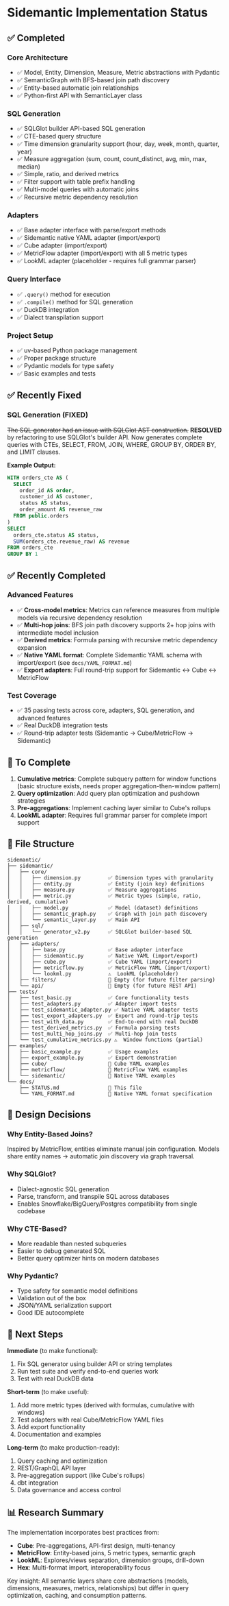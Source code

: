 # Sidemantic Implementation Status

## ✅ Completed

### Core Architecture
- ✅ Model, Entity, Dimension, Measure, Metric abstractions with Pydantic
- ✅ SemanticGraph with BFS-based join path discovery
- ✅ Entity-based automatic join relationships
- ✅ Python-first API with SemanticLayer class

### SQL Generation
- ✅ SQLGlot builder API-based SQL generation
- ✅ CTE-based query structure
- ✅ Time dimension granularity support (hour, day, week, month, quarter, year)
- ✅ Measure aggregation (sum, count, count_distinct, avg, min, max, median)
- ✅ Simple, ratio, and derived metrics
- ✅ Filter support with table prefix handling
- ✅ Multi-model queries with automatic joins
- ✅ Recursive metric dependency resolution

### Adapters
- ✅ Base adapter interface with parse/export methods
- ✅ Sidemantic native YAML adapter (import/export)
- ✅ Cube adapter (import/export)
- ✅ MetricFlow adapter (import/export) with all 5 metric types
- ✅ LookML adapter (placeholder - requires full grammar parser)

### Query Interface
- ✅ `.query()` method for execution
- ✅ `.compile()` method for SQL generation
- ✅ DuckDB integration
- ✅ Dialect transpilation support

### Project Setup
- ✅ uv-based Python package management
- ✅ Proper package structure
- ✅ Pydantic models for type safety
- ✅ Basic examples and tests

## ✅ Recently Fixed

### SQL Generation (FIXED)
~~The SQL generator had an issue with SQLGlot AST construction.~~ **RESOLVED** by refactoring to use SQLGlot's builder API. Now generates complete queries with CTEs, SELECT, FROM, JOIN, WHERE, GROUP BY, ORDER BY, and LIMIT clauses.

**Example Output:**
```sql
WITH orders_cte AS (
  SELECT
    order_id AS order,
    customer_id AS customer,
    status AS status,
    order_amount AS revenue_raw
  FROM public.orders
)
SELECT
  orders_cte.status AS status,
  SUM(orders_cte.revenue_raw) AS revenue
FROM orders_cte
GROUP BY 1
```

## ✅ Recently Completed

### Advanced Features
- ✅ **Cross-model metrics**: Metrics can reference measures from multiple models via recursive dependency resolution
- ✅ **Multi-hop joins**: BFS join path discovery supports 2+ hop joins with intermediate model inclusion
- ✅ **Derived metrics**: Formula parsing with recursive metric dependency expansion
- ✅ **Native YAML format**: Complete Sidemantic YAML schema with import/export (see `docs/YAML_FORMAT.md`)
- ✅ **Export adapters**: Full round-trip support for Sidemantic ↔ Cube ↔ MetricFlow

### Test Coverage
- ✅ 35 passing tests across core, adapters, SQL generation, and advanced features
- ✅ Real DuckDB integration tests
- ✅ Round-trip adapter tests (Sidemantic → Cube/MetricFlow → Sidemantic)

## 🚧 To Complete

1. **Cumulative metrics**: Complete subquery pattern for window functions (basic structure exists, needs proper aggregation-then-window pattern)
2. **Query optimization**: Add query plan optimization and pushdown strategies
3. **Pre-aggregations**: Implement caching layer similar to Cube's rollups
4. **LookML adapter**: Requires full grammar parser for complete import support

## 📁 File Structure

```
sidemantic/
├── sidemantic/
│   ├── core/
│   │   ├── dimension.py         ✅ Dimension types with granularity
│   │   ├── entity.py            ✅ Entity (join key) definitions
│   │   ├── measure.py           ✅ Measure aggregations
│   │   ├── metric.py            ✅ Metric types (simple, ratio, derived, cumulative)
│   │   ├── model.py             ✅ Model (dataset) definitions
│   │   ├── semantic_graph.py    ✅ Graph with join path discovery
│   │   └── semantic_layer.py    ✅ Main API
│   ├── sql/
│   │   └── generator_v2.py      ✅ SQLGlot builder-based SQL generation
│   ├── adapters/
│   │   ├── base.py              ✅ Base adapter interface
│   │   ├── sidemantic.py        ✅ Native YAML (import/export)
│   │   ├── cube.py              ✅ Cube YAML (import/export)
│   │   ├── metricflow.py        ✅ MetricFlow YAML (import/export)
│   │   └── lookml.py            ⚠️  LookML (placeholder)
│   ├── filters/                 📁 Empty (for future filter parsing)
│   └── api/                     📁 Empty (for future REST API)
├── tests/
│   ├── test_basic.py            ✅ Core functionality tests
│   ├── test_adapters.py         ✅ Adapter import tests
│   ├── test_sidemantic_adapter.py ✅ Native YAML adapter tests
│   ├── test_export_adapters.py  ✅ Export and round-trip tests
│   ├── test_with_data.py        ✅ End-to-end with real DuckDB
│   ├── test_derived_metrics.py  ✅ Formula parsing tests
│   ├── test_multi_hop_joins.py  ✅ Multi-hop join tests
│   └── test_cumulative_metrics.py ⚠️  Window functions (partial)
├── examples/
│   ├── basic_example.py         ✅ Usage examples
│   ├── export_example.py        ✅ Export demonstration
│   ├── cube/                    📁 Cube YAML examples
│   ├── metricflow/              📁 MetricFlow YAML examples
│   └── sidemantic/              📁 Native YAML examples
└── docs/
    ├── STATUS.md                📄 This file
    └── YAML_FORMAT.md           📄 Native YAML format specification
```

## 🎯 Design Decisions

### Why Entity-Based Joins?
Inspired by MetricFlow, entities eliminate manual join configuration. Models share entity names → automatic join discovery via graph traversal.

### Why SQLGlot?
- Dialect-agnostic SQL generation
- Parse, transform, and transpile SQL across databases
- Enables Snowflake/BigQuery/Postgres compatibility from single codebase

### Why CTE-Based?
- More readable than nested subqueries
- Easier to debug generated SQL
- Better query optimizer hints on modern databases

### Why Pydantic?
- Type safety for semantic model definitions
- Validation out of the box
- JSON/YAML serialization support
- Good IDE autocomplete

## 🔄 Next Steps

**Immediate** (to make functional):
1. Fix SQL generator using builder API or string templates
2. Run test suite and verify end-to-end queries work
3. Test with real DuckDB data

**Short-term** (to make useful):
1. Add more metric types (derived with formulas, cumulative with windows)
2. Test adapters with real Cube/MetricFlow YAML files
3. Add export functionality
4. Documentation and examples

**Long-term** (to make production-ready):
1. Query caching and optimization
2. REST/GraphQL API layer
3. Pre-aggregation support (like Cube's rollups)
4. dbt integration
5. Data governance and access control

## 📊 Research Summary

The implementation incorporates best practices from:

- **Cube**: Pre-aggregations, API-first design, multi-tenancy
- **MetricFlow**: Entity-based joins, 5 metric types, semantic graph
- **LookML**: Explores/views separation, dimension groups, drill-down
- **Hex**: Multi-format import, interoperability focus

Key insight: All semantic layers share core abstractions (models, dimensions, measures, metrics, relationships) but differ in query optimization, caching, and consumption patterns.
